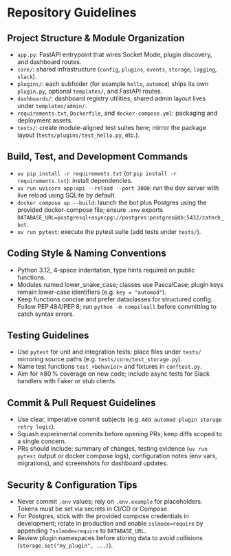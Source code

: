 # Repository Guidelines

## Project Structure & Module Organization
- `app.py`: FastAPI entrypoint that wires Socket Mode, plugin discovery, and dashboard routes.
- `core/`: shared infrastructure (`config`, `plugins`, `events`, `storage`, `logging`, `slack`).
- `plugins/`: each subfolder (for example `hello`, `automod`) ships its own `plugin.py`, optional `templates/`, and FastAPI routes.
- `dashboards/`: dashboard registry utilities; shared admin layout lives under `templates/admin/`.
- `requirements.txt`, `Dockerfile`, and `docker-compose.yml`: packaging and deployment assets.
- `tests/`: create module-aligned test suites here; mirror the package layout (`tests/plugins/test_hello.py`, etc.).

## Build, Test, and Development Commands
- `uv pip install -r requirements.txt` (or `pip install -r requirements.txt`): install dependencies.
- `uv run uvicorn app:api --reload --port 3000`: run the dev server with live reload using SQLite by default.
- `docker compose up --build`: launch the bot plus Postgres using the provided docker-compose file; ensure `.env` exports `DATABASE_URL=postgresql+asyncpg://postgres:postgres@db:5432/zatech_bot`.
- `uv run pytest`: execute the pytest suite (add tests under `tests/`).

## Coding Style & Naming Conventions
- Python 3.12, 4‑space indentation, type hints required on public functions.
- Modules named lower_snake_case; classes use PascalCase; plugin keys remain lower-case identifiers (e.g. `key = "automod"`).
- Keep functions concise and prefer dataclasses for structured config. Follow PEP 484/PEP 8; run `python -m compileall` before committing to catch syntax errors.

## Testing Guidelines
- Use `pytest` for unit and integration tests; place files under `tests/` mirroring source paths (e.g. `tests/core/test_storage.py`).
- Name test functions `test_<behavior>` and fixtures in `conftest.py`.
- Aim for ≥80 % coverage on new code; include async tests for Slack handlers with Faker or stub clients.

## Commit & Pull Request Guidelines
- Use clear, imperative commit subjects (e.g. `Add automod plugin storage retry logic`).
- Squash experimental commits before opening PRs; keep diffs scoped to a single concern.
- PRs should include: summary of changes, testing evidence (`uv run pytest` output or docker compose logs), configuration notes (env vars, migrations), and screenshots for dashboard updates.

## Security & Configuration Tips
- Never commit `.env` values; rely on `.env.example` for placeholders. Tokens must be set via secrets in CI/CD or Compose.
- For Postgres, stick with the provided compose credentials in development; rotate in production and enable `sslmode=require` by appending `?sslmode=require` to `DATABASE_URL`.
- Review plugin namespaces before storing data to avoid collisions (`storage.set("my_plugin", ...)`).
